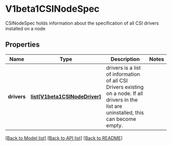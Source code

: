# V1beta1CSINodeSpec

CSINodeSpec holds information about the specification of all CSI drivers installed on a node
## Properties
Name | Type | Description | Notes
------------ | ------------- | ------------- | -------------
**drivers** | [**list[V1beta1CSINodeDriver]**](V1beta1CSINodeDriver.md) | drivers is a list of information of all CSI Drivers existing on a node. If all drivers in the list are uninstalled, this can become empty. | 

[[Back to Model list]](../README.md#documentation-for-models) [[Back to API list]](../README.md#documentation-for-api-endpoints) [[Back to README]](../README.md)


